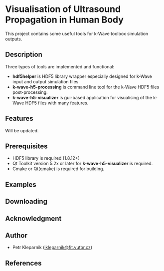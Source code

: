 Visualisation of Ultrasound Propagation in Human Body 
=====================
This project contains some useful tools for k-Wave toolbox simulation outputs.

Description
-----------
Three types of tools are implemented and functional:
* **hdf5helper** is HDF5 library wrapper especially designed for k-Wave input and output simulation files
* **k-wave-h5-processing** is command line tool for the k-Wave HDF5 files post-processing.
* **k-wave-h5-visualizer** is gui-based application for visualising of the k-Wave HDF5 files with many features.

Features
--------
Will be updated.

Prerequisites
-------------
* HDF5 library is required (1.8.12+)
* Qt Toolkit version 5.2x or later for **k-wave-h5-visualizer** is required.
* Cmake or Qt(qmake) is required for building.

Examples
--------

Downloading
-----------

Acknowledgment
---------------

Author
-------
* Petr Kleparnik   (<ikleparnik@fit.vutbr.cz>)

References
----------
